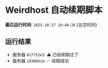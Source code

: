 # Weirdhost 自动续期脚本

**最后运行时间**: `2025-10-27 10:48:26` (北京时间)

## 运行结果

- 服务器 `817752e3`: ⚠️ 已经续期过了
- 服务器 `1d308dcb`: ✅ 续期成功

